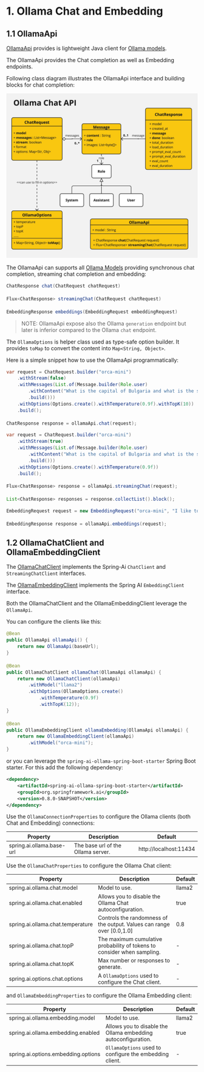 # 1. Ollama Chat and Embedding

## 1.1 OllamaApi

[OllamaApi](./src/main/java/org/springframework/ai/ollama/api/OllamaApi.java) provides is lightweight Java client for [Ollama models](https://ollama.ai/).

The OllamaApi provides the Chat completion as well as Embedding endpoints.

Following class diagram illustrates the OllamaApi interface and building blocks for chat completion:

![OllamaApi Class Diagram](./src/test/resources/doc/Ollama%20Chat%20API.jpg)

The OllamaApi can supports all [Ollama Models](https://ollama.ai/library) providing synchronous chat completion, streaming chat completion and embedding:

```java
ChatResponse chat(ChatRequest chatRequest)

Flux<ChatResponse> streamingChat(ChatRequest chatRequest)

EmbeddingResponse embeddings(EmbeddingRequest embeddingRequest)
```

> NOTE: OllamaApi expose also the Ollama `generation` endpoint but later is inferior compared to the Ollama `chat` endpoint.

The `OllamaOptions` is helper class used as type-safe option builder.
It provides `toMap` to convert the content into `Map<String, Object>`.

Here is a simple snippet how to use the OllamaApi programmatically:

```java
var request = ChatRequest.builder("orca-mini")
	.withStream(false)
	.withMessages(List.of(Message.builder(Role.user)
		.withContent("What is the capital of Bulgaria and what is the size? " + "What it the national anthem?")
		.build()))
	.withOptions(Options.create().withTemperature(0.9f).withTopK(10))
	.build();

ChatResponse response = ollamaApi.chat(request);
```

```java
var request = ChatRequest.builder("orca-mini")
	.withStream(true)
	.withMessages(List.of(Message.builder(Role.user)
		.withContent("What is the capital of Bulgaria and what is the size? " + "What it the national anthem?")
		.build()))
	.withOptions(Options.create().withTemperature(0.9f))
	.build();

Flux<ChatResponse> response = ollamaApi.streamingChat(request);

List<ChatResponse> responses = response.collectList().block();
```

```java
EmbeddingRequest request = new EmbeddingRequest("orca-mini", "I like to eat apples");

EmbeddingResponse response = ollamaApi.embeddings(request);
```

## 1.2 OllamaChatClient and OllamaEmbeddingClient

The [OllamaChatClient](./src/main/java/org/springframework/ai/ollama/OllamaChatClient.java) implements the Spring-Ai `ChatClient` and `StreamingChatClient` interfaces.

The [OllamaEmbeddingClient](./src/main/java/org/springframework/ai/ollama/OllamaEmbeddingClient.java) implements the Spring AI `EmbeddingClient` interface.

Both the OllamaChatClient and the OllamaEmbeddingClient leverage the `OllamaApi`.

You can configure the clients like this:

```java
@Bean
public OllamaApi ollamaApi() {
	return new OllamaApi(baseUrl);
}

@Bean
public OllamaChatClient ollamaChat(OllamaApi ollamaApi) {
	return new OllamaChatClient(ollamaApi)
		.withModel("llama2")
		.withOptions(OllamaOptions.create()
			.withTemperature(0.9f)
			.withTopK(12));
}

@Bean
public OllamaEmbeddingClient ollamaEmbedding(OllamaApi ollamaApi) {
	return new OllamaEmbeddingClient(ollamaApi)
		.withModel("orca-mini");
}
```

or you can leverage the `spring-ai-ollama-spring-boot-starter` Spring Boot starter.
For this add the following dependency:

```xml
<dependency>
	<artifactId>spring-ai-ollama-spring-boot-starter</artifactId>
	<groupId>org.springframework.ai</groupId>
    <version>0.8.0-SNAPSHOT</version>
</dependency>
```

Use the `OllamaConnectionProperties` to configure the Ollama clients (both Chat and Embedding) connections:

| Property  | Description | Default |
| ------------- | ------------- | ------------- |
| spring.ai.ollama.base-url  | The base url of the Ollama server. | http://localhost:11434 |

Use the `OllamaChatProperties` to configure the Ollama Chat client:

| Property  | Description | Default |
| ------------- | ------------- | ------------- |
| spring.ai.ollama.chat.model  | Model to use.  | llama2 |
| spring.ai.ollama.chat.enabled  | Allows you to disable the Ollama Chat autoconfiguration.  | true  |
| spring.ai.ollama.chat.temperature  | Controls the randomness of the output. Values can range over [0.0,1.0]  | 0.8 |
| spring.ai.ollama.chat.topP  | The maximum cumulative probability of tokens to consider when sampling.  | - |
| spring.ai.ollama.chat.topK  | Max number or responses to generate. | - |
| spring.ai.options.chat.options | A `OllamaOptions` used to configure the Chat client. | - |

and `OllamaEmbeddingProperties` to configure the Ollama Embedding client:

| Property  | Description | Default |
| ------------- | ------------- | ------------- |
| spring.ai.ollama.embedding.model  | Model to use.  | llama2 |
| spring.ai.ollama.embedding.enabled  | Allows you to disable the Ollama embedding autoconfiguration.  | true  |
| spring.ai.options.embedding.options | `OllamaOptions` used to configure the embedding client. | - |
